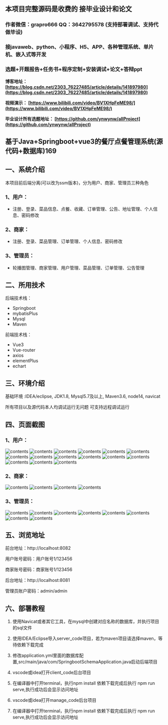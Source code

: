 ## 本项目完整源码是收费的  接毕业设计和论文

### 作者微信：grapro666 QQ：3642795578 (支持部署调试、支持代做毕设)

### 接javaweb、python、小程序、H5、APP、各种管理系统、单片机、嵌入式等开发

### 选题+开题报告+任务书+程序定制+安装调试+论文+答辩ppt

**博客地址：
[https://blog.csdn.net/2303_76227485/article/details/141897980](https://blog.csdn.net/2303_76227485/article/details/141897980)**

**视频演示：
[https://www.bilibili.com/video/BV1XHpFeME98/](https://www.bilibili.com/video/BV1XHpFeME98/)**

**毕业设计所有选题地址：
[https://github.com/ynwynw/allProject](https://github.com/ynwynw/allProject)**

## 基于Java+Springboot+vue3的餐厅点餐管理系统(源代码+数据库)169

## 一、系统介绍
本项目前后端分离(可以改为ssm版本)，分为用户、商家、管理员三种角色
### 1、用户：
- 注册、登录、菜品信息、点餐、收藏、订单管理、公告、地址管理、个人信息、密码修改
### 2、商家：
- 注册、登录、菜品管理、订单管理、个人信息、密码修改
### 3、管理员：
- 轮播图管理、商家管理、用户管理、菜品管理、订单管理、公告管理

## 二、所用技术
后端技术栈：
- Springboot
- mybatisPlus
- Mysql
- Maven

前端技术栈：
- Vue3
- Vue-router
- axios
- elementPlus
- echart

## 三、环境介绍
基础环境 :IDEA/eclipse, JDK1.8, Mysql5.7及以上, Maven3.6, node14, navicat

所有项目以及源代码本人均调试运行无问题 可支持远程调试运行

## 四、页面截图
### 1、用户：
![contents](./picture/picture1.png)
![contents](./picture/picture2.png)
![contents](./picture/picture3.png)
![contents](./picture/picture4.png)
![contents](./picture/picture5.png)
![contents](./picture/picture6.png)
![contents](./picture/picture7.png)
![contents](./picture/picture8.png)
![contents](./picture/picture9.png)
![contents](./picture/picture10.png)
![contents](./picture/picture11.png)
![contents](./picture/picture12.png)
![contents](./picture/picture13.png)
![contents](./picture/picture14.png)
![contents](./picture/picture15.png)
### 2、商家：
![contents](./picture/picture16.png)
![contents](./picture/picture17.png)
![contents](./picture/picture18.png)
![contents](./picture/picture19.png)
### 3、管理员：
![contents](./picture/picture20.png)
![contents](./picture/picture21.png)
![contents](./picture/picture22.png)
![contents](./picture/picture23.png)
![contents](./picture/picture24.png)
![contents](./picture/picture25.png)
![contents](./picture/picture26.png)
![contents](./picture/picture27.png)

## 五、浏览地址
前台地址：http://localhost:8082

用户账号密码：用户账号1/123456

商家账号密码：商家账号1/123456

后台地址：http://localhost:8081

管理员账户密码：admin/admin

## 六、部署教程
1. 使用Navicat或者其它工具，在mysql中创建对应名称的数据库，并执行项目的sql文件

2. 使用IDEA/Eclipse导入server_code项目，若为maven项目请选择maven，等待依赖下载完成

3. 修改application.yml里面的数据库配置,src/main/java/com/SpringbootSchemaApplication.java启动后端项目

4. vscode或idea打开client_code后台项目

5. 在编译器中打开terminal，执行npm install 依赖下载完成后执行 npm run serve,执行成功后会显示访问地址

6. vscode或idea打开manage_code后台项目

7. 在编译器中打开terminal，执行npm install 依赖下载完成后执行 npm run serve,执行成功后会显示访问地址

